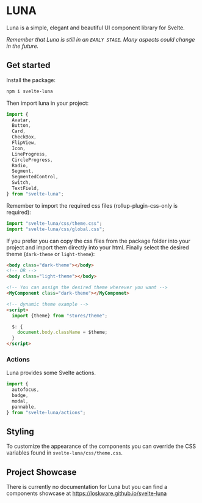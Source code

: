 # LUNA

Luna is a simple, elegant and beautiful UI component library for Svelte.

_Remember that Luna is still in an `EARLY STAGE`. Many aspects could change in the future._

## Get started

Install the package:

```bash
npm i svelte-luna
```

Then import luna in your project:

```js
import {
  Avatar,
  Button,
  Card,
  CheckBox,
  FlipView,
  Icon,
  LineProgress,
  CircleProgress,
  Radio,
  Segment,
  SegmentedControl,
  Switch,
  TextField,
} from "svelte-luna";
```

Remember to import the required css files (rollup-plugin-css-only is required):

```js
import "svelte-luna/css/theme.css";
import "svelte-luna/css/global.css";
```

If you prefer you can copy the css files from the package folder into your project and import them directly into your html.
Finally select the desired theme (`dark-theme` or `light-theme`):
```html
<body class="dark-theme"></body>
<!-- OR -->
<body class="light-theme"></body>

<!-- You can assign the desired theme wherever you want -->
<MyComponent class="dark-theme"></MyComponet>

<!-- dynamic theme example -->
<script>
  import {theme} from "stores/theme";

  $: {
    document.body.className = $theme;
  }
</script>
```

### Actions
Luna provides some Svelte actions.
```js
import {
  autofocus,
  badge,
  modal,
  pannable,
} from "svelte-luna/actions";
```

## Styling

To customize the appearance of the components you can override the CSS variables found in `svelte-luna/css/theme.css`.

## Project Showcase
There is currently no documentation for Luna but you can find a components showcase at https://loskware.github.io/svelte-luna